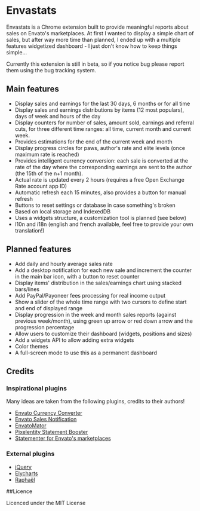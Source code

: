 # Envastats

Envastats is a Chrome extension built to provide meaningful reports about sales on Envato's marketplaces. At first I wanted to display a simple chart of sales, but after way more time than planned, I ended up with a multiple features widgetized dashboard - I just don't know how to keep things simple...

Currently this extension is still in beta, so if you notice bug please report them using the bug tracking system.

## Main features

- Display sales and earnings for the last 30 days, 6 months or for all time
- Display sales and earnings distributions by items (12 most populars), days of week and hours of the day
- Display counters for number of sales, amount sold, earnings and referral cuts, for three different time ranges: all time, current month and current week.
- Provides estimations for the end of the current week and month
- Display progress circles for paws, author's rate and elite levels (once maximum rate is reached)
- Provides intelligent currency conversion: each sale is converted at the rate of the day where the corresponding earnings are sent to the author (the 15th of the n+1 month).
- Actual rate is updated every 2 hours (requires a free Open Exchange Rate account app ID)
- Automatic refresh each 15 minutes, also provides a button for manual refresh
- Buttons to reset settings or database in case something's broken
- Based on local storage and IndexedDB
- Uses a widgets structure, a customization tool is planned (see below)
- l10n and i18n (english and french available, feel free to provide your own translation!)

## Planned features

- Add daily and hourly average sales rate
- Add a desktop notification for each new sale and increment the counter in the main bar icon, with a button to reset counter
- Display items' distribution in the sales/earnings chart using stacked bars/lines
- Add PayPal/Payoneer fees processing for real income output
- Show a slider of the whole time range with two cursors to define start and end of displayed range
- Display progression in the week and month sales reports (against previous week/month), using green up arrow or red down arrow and the progression percentage
- Allow users to customize their dashboard (widgets, positions and sizes)
- Add a widgets API to allow adding extra widgets
- Color themes
- A full-screen mode to use this as a permanent dashboard

## Credits

### Inspirational plugins

Many ideas are taken from the following plugins, credits to their authors!

- [Envato Currency Converter](http://extras.envato.com/browser-plugins/envato-currency-converter/)
- [Envato Sales Notification](http://extras.envato.com/browser-plugins/envato-sales-notification/)
- [EnvatoMator](http://extras.envato.com/browser-plugins/envatomator/)
- [Pixelentity Statement Booster](http://extras.envato.com/browser-plugins/envato-statement-booster/)
- [Statementer for Envato's marketplaces](http://extras.envato.com/browser-plugins/statementer-for-envatos-marketplaces/)

### External plugins

- [jQuery](http://jquery.com/)
- [Elycharts](http://elycharts.com)
- [Raphaël](http://raphaeljs.com/)

##Licence

Licenced under the MIT License